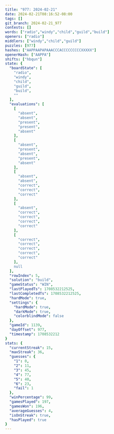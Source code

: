 ```yaml
---
title: "977: 2024-02-21"
date: 2024-02-21T08:16:52-08:00
tags: []
git_branch: 2024-02-21_977
contests: []
words: ["radio","windy","child","guild","build"]
openers: ["radio"]
middlers: ["windy","child","guild"]
puzzles: [977]
hashes: ["AAPPAAPAPAAACCCACCCCCCCCCXXXXX"]
openerHash: ["AAPPA"]
shifts: ["hbqun"]
state: {
  "boardState": [
    "radio",
    "windy",
    "child",
    "guild",
    "build",
    ""
  ],
  "evaluations": [
    [
      "absent",
      "absent",
      "present",
      "present",
      "absent"
    ],
    [
      "absent",
      "present",
      "absent",
      "present",
      "absent"
    ],
    [
      "absent",
      "absent",
      "correct",
      "correct",
      "correct"
    ],
    [
      "absent",
      "correct",
      "correct",
      "correct",
      "correct"
    ],
    [
      "correct",
      "correct",
      "correct",
      "correct",
      "correct"
    ],
    null
  ],
  "rowIndex": 5,
  "solution": "build",
  "gameStatus": "WIN",
  "lastPlayedTs": 1708532212525,
  "lastCompletedTs": 1708532212525,
  "hardMode": true,
  "settings": {
    "hardMode": true,
    "darkMode": true,
    "colorblindMode": false
  },
  "gameId": 1139,
  "dayOffset": 977,
  "timestamp": 1708532212
}
stats: {
  "currentStreak": 15,
  "maxStreak": 36,
  "guesses": {
    "1": 0,
    "2": 11,
    "3": 45,
    "4": 77,
    "5": 40,
    "6": 23,
    "fail": 1
  },
  "winPercentage": 99,
  "gamesPlayed": 197,
  "gamesWon": 196,
  "averageGuesses": 4,
  "isOnStreak": true,
  "hasPlayed": true
}
---
```

<!-- more -->
